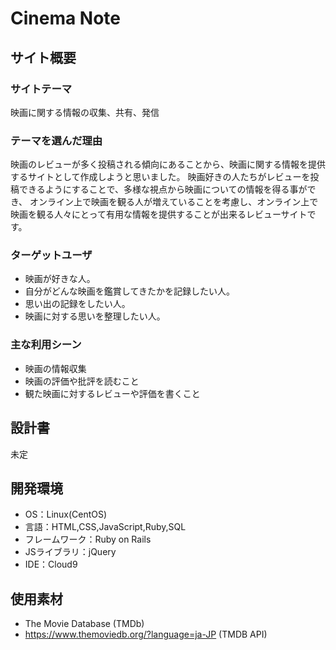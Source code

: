 # Cinema Note

## サイト概要
### サイトテーマ
映画に関する情報の収集、共有、発信

### テーマを選んだ理由
映画のレビューが多く投稿される傾向にあることから、映画に関する情報を提供するサイトとして作成しようと思いました。
映画好きの人たちがレビューを投稿できるようにすることで、多様な視点から映画についての情報を得る事ができ、
オンライン上で映画を観る人が増えていることを考慮し、オンライン上で映画を観る人々にとって有用な情報を提供することが出来るレビューサイトです。

### ターゲットユーザ
- 映画が好きな人。
- 自分がどんな映画を鑑賞してきたかを記録したい人。
- 思い出の記録をしたい人。
- 映画に対する思いを整理したい人。

### 主な利用シーン
- 映画の情報収集
- 映画の評価や批評を読むこと
- 観た映画に対するレビューや評価を書くこと

## 設計書
未定

## 開発環境
- OS：Linux(CentOS)
- 言語：HTML,CSS,JavaScript,Ruby,SQL
- フレームワーク：Ruby on Rails
- JSライブラリ：jQuery
- IDE：Cloud9

## 使用素材
- The Movie Database (TMDb)
- https://www.themoviedb.org/?language=ja-JP  (TMDB API)
